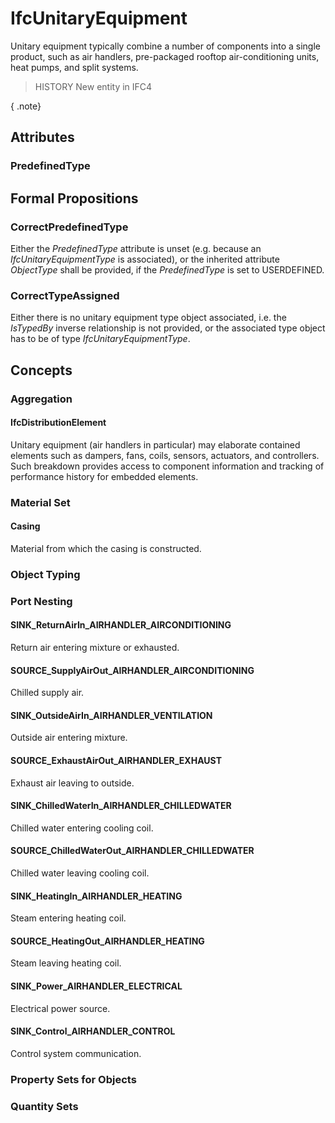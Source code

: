# IfcUnitaryEquipment

Unitary equipment typically combine a number of components into a single product, such as air handlers, pre-packaged rooftop air-conditioning units, heat pumps, and split systems.

> HISTORY New entity in IFC4

{ .note}
>

## Attributes

### PredefinedType


## Formal Propositions

### CorrectPredefinedType
Either the _PredefinedType_ attribute is unset (e.g. because an _IfcUnitaryEquipmentType_ is associated), or the inherited attribute _ObjectType_ shall be provided, if the _PredefinedType_ is set to USERDEFINED.

### CorrectTypeAssigned
Either there is no unitary equipment type object associated, i.e. the _IsTypedBy_ inverse relationship is not provided, or the associated type object has to be of type _IfcUnitaryEquipmentType_.

## Concepts

### Aggregation



#### IfcDistributionElement

Unitary equipment (air handlers in particular) may elaborate contained elements such as dampers, fans, coils, sensors, actuators, and controllers. Such breakdown provides access to component information and tracking of performance history for embedded elements.

### Material Set



#### Casing

Material from which the casing is constructed.

### Object Typing



### Port Nesting



#### SINK_ReturnAirIn_AIRHANDLER_AIRCONDITIONING

Return air entering mixture or exhausted.

#### SOURCE_SupplyAirOut_AIRHANDLER_AIRCONDITIONING

Chilled supply air.

#### SINK_OutsideAirIn_AIRHANDLER_VENTILATION

Outside air entering mixture.

#### SOURCE_ExhaustAirOut_AIRHANDLER_EXHAUST

Exhaust air leaving to outside.

#### SINK_ChilledWaterIn_AIRHANDLER_CHILLEDWATER

Chilled water entering cooling coil.

#### SOURCE_ChilledWaterOut_AIRHANDLER_CHILLEDWATER

Chilled water leaving cooling coil.

#### SINK_HeatingIn_AIRHANDLER_HEATING

Steam entering heating coil.

#### SOURCE_HeatingOut_AIRHANDLER_HEATING

Steam leaving heating coil.

#### SINK_Power_AIRHANDLER_ELECTRICAL

Electrical power source.

#### SINK_Control_AIRHANDLER_CONTROL

Control system communication.

### Property Sets for Objects



### Quantity Sets



